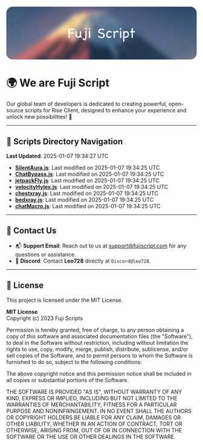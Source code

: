 ![Banner](.github/b.webp)

# 🌍 **We are Fuji Script**

Our global team of developers is dedicated to creating powerful, open-source scripts for Rise Client, designed to enhance your experience and unlock new possibilities! 🌟

---
<!-- SCRIPTS_NAVIGATION_START -->
## 📂 **Scripts Directory Navigation**

**Last Updated**: 2025-01-07 19:34:27 UTC

- **[SilentAura.js](scripts/SilentAura.js)**: Last modified on 2025-01-07 19:34:25 UTC
- **[ChatBypass.js](scripts/ChatBypass.js)**: Last modified on 2025-01-07 19:34:25 UTC
- **[jetpackFly.js](scripts/jetpackFly.js)**: Last modified on 2025-01-07 19:34:25 UTC
- **[velocityHylex.js](scripts/velocityHylex.js)**: Last modified on 2025-01-07 19:34:25 UTC
- **[chestxray.js](scripts/chestxray.js)**: Last modified on 2025-01-07 19:34:25 UTC
- **[bedxray.js](scripts/bedxray.js)**: Last modified on 2025-01-07 19:34:25 UTC
- **[chatMacro.js](scripts/chatMacro.js)**: Last modified on 2025-01-07 19:34:25 UTC

<!-- SCRIPTS_NAVIGATION_END -->

---

## 💬 **Contact Us**  
- 📬 **Support Email**: Reach out to us at [support@fujiscript.com](mailto:support@fujiscript.com) for any questions or assistance.  
- 💬 **Discord**: Contact **Leo728** directly at `Discord@leo728`.

---

## 📜 **License**

This project is licensed under the MIT License.  

**MIT License**  
Copyright (c) 2023 Fuji Scripts  

Permission is hereby granted, free of charge, to any person obtaining a copy of this software and associated documentation files (the "Software"), to deal in the Software without restriction, including without limitation the rights to use, copy, modify, merge, publish, distribute, sublicense, and/or sell copies of the Software, and to permit persons to whom the Software is furnished to do so, subject to the following conditions:  

The above copyright notice and this permission notice shall be included in all copies or substantial portions of the Software.  

THE SOFTWARE IS PROVIDED "AS IS", WITHOUT WARRANTY OF ANY KIND, EXPRESS OR IMPLIED, INCLUDING BUT NOT LIMITED TO THE WARRANTIES OF MERCHANTABILITY, FITNESS FOR A PARTICULAR PURPOSE AND NONINFRINGEMENT. IN NO EVENT SHALL THE AUTHORS OR COPYRIGHT HOLDERS BE LIABLE FOR ANY CLAIM, DAMAGES OR OTHER LIABILITY, WHETHER IN AN ACTION OF CONTRACT, TORT OR OTHERWISE, ARISING FROM, OUT OF OR IN CONNECTION WITH THE SOFTWARE OR THE USE OR OTHER DEALINGS IN THE SOFTWARE.  
